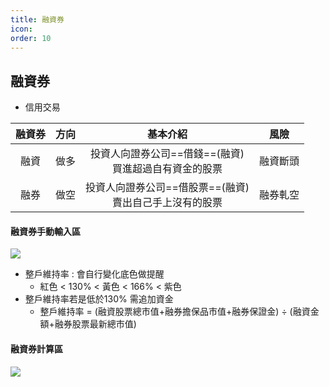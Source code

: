 ```yaml
---
title: 融資券
icon: 
order: 10
---
```


## 融資券

- 信用交易

| 融資券 | 方向 |                基本介紹                |  風險  |
|:---:|:--:|:----------------------------------:|:----:|
| 融資  | 做多 | 投資人向證券公司==借錢==(融資)<br>買進超過自有資金的股票  | 融資斷頭 |
| 融券  | 做空 | 投資人向證券公司==借股票==(融資)<br>賣出自己手上沒有的股票 | 融券軋空 |

#### 融資券手動輸入區

![](/images/台股訂閱版/融資券_手動.jpg)

- 整戶維持率 : 會自行變化底色做提醒
    - 紅色 < 130% < 黃色 < 166% < 紫色
- 整戶維持率若是低於130% 需追加資金
    - 整戶維持率 = (融資股票總市值+融券擔保品市值+融券保證金) ÷ (融資金額+融券股票最新總市值)

#### 融資券計算區

![](/images/台股訂閱版/融資券_計算.jpg)